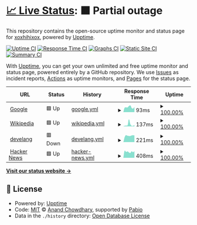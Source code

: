 # [📈 Live Status](https://demo.upptime.js.org): <!--live status--> **🟧 Partial outage**

This repository contains the open-source uptime monitor and status page for [xoxhihixox](https://demo.upptime.js.org), powered by [Upptime](https://github.com/upptime/upptime).

[![Uptime CI](https://github.com/xoxhihixox/uptime/workflows/Uptime%20CI/badge.svg)](https://github.com/xoxhihixox/uptime/actions?query=workflow%3A%22Uptime+CI%22)
[![Response Time CI](https://github.com/xoxhihixox/uptime/workflows/Response%20Time%20CI/badge.svg)](https://github.com/xoxhihixox/uptime/actions?query=workflow%3A%22Response+Time+CI%22)
[![Graphs CI](https://github.com/xoxhihixox/uptime/workflows/Graphs%20CI/badge.svg)](https://github.com/xoxhihixox/uptime/actions?query=workflow%3A%22Graphs+CI%22)
[![Static Site CI](https://github.com/xoxhihixox/uptime/workflows/Static%20Site%20CI/badge.svg)](https://github.com/xoxhihixox/uptime/actions?query=workflow%3A%22Static+Site+CI%22)
[![Summary CI](https://github.com/xoxhihixox/uptime/workflows/Summary%20CI/badge.svg)](https://github.com/xoxhihixox/uptime/actions?query=workflow%3A%22Summary+CI%22)

With [Upptime](https://upptime.js.org), you can get your own unlimited and free uptime monitor and status page, powered entirely by a GitHub repository. We use [Issues](https://github.com/xoxhihixox/uptime/issues) as incident reports, [Actions](https://github.com/xoxhihixox/uptime/actions) as uptime monitors, and [Pages](https://demo.upptime.js.org) for the status page.

<!--start: status pages-->
<!-- This summary is generated by Upptime (https://github.com/upptime/upptime) -->
<!-- Do not edit this manually, your changes will be overwritten -->
<!-- prettier-ignore -->
| URL | Status | History | Response Time | Uptime |
| --- | ------ | ------- | ------------- | ------ |
| <img alt="" src="https://icons.duckduckgo.com/ip3/www.google.com.ico" height="13"> [Google](https://www.google.com) | 🟩 Up | [google.yml](https://github.com/xoxhihixox/uptime/commits/HEAD/history/google.yml) | <details><summary><img alt="Response time graph" src="./graphs/google/response-time-week.png" height="20"> 93ms</summary><br><a href="https://xoxhihixox.github.io/uptime/history/google"><img alt="Response time 93" src="https://img.shields.io/endpoint?url=https%3A%2F%2Fraw.githubusercontent.com%2Fxoxhihixox%2Fuptime%2FHEAD%2Fapi%2Fgoogle%2Fresponse-time.json"></a><br><a href="https://xoxhihixox.github.io/uptime/history/google"><img alt="24-hour response time 96" src="https://img.shields.io/endpoint?url=https%3A%2F%2Fraw.githubusercontent.com%2Fxoxhihixox%2Fuptime%2FHEAD%2Fapi%2Fgoogle%2Fresponse-time-day.json"></a><br><a href="https://xoxhihixox.github.io/uptime/history/google"><img alt="7-day response time 93" src="https://img.shields.io/endpoint?url=https%3A%2F%2Fraw.githubusercontent.com%2Fxoxhihixox%2Fuptime%2FHEAD%2Fapi%2Fgoogle%2Fresponse-time-week.json"></a><br><a href="https://xoxhihixox.github.io/uptime/history/google"><img alt="30-day response time 93" src="https://img.shields.io/endpoint?url=https%3A%2F%2Fraw.githubusercontent.com%2Fxoxhihixox%2Fuptime%2FHEAD%2Fapi%2Fgoogle%2Fresponse-time-month.json"></a><br><a href="https://xoxhihixox.github.io/uptime/history/google"><img alt="1-year response time 93" src="https://img.shields.io/endpoint?url=https%3A%2F%2Fraw.githubusercontent.com%2Fxoxhihixox%2Fuptime%2FHEAD%2Fapi%2Fgoogle%2Fresponse-time-year.json"></a></details> | <details><summary><a href="https://xoxhihixox.github.io/uptime/history/google">100.00%</a></summary><a href="https://xoxhihixox.github.io/uptime/history/google"><img alt="All-time uptime 100.00%" src="https://img.shields.io/endpoint?url=https%3A%2F%2Fraw.githubusercontent.com%2Fxoxhihixox%2Fuptime%2FHEAD%2Fapi%2Fgoogle%2Fuptime.json"></a><br><a href="https://xoxhihixox.github.io/uptime/history/google"><img alt="24-hour uptime 100.00%" src="https://img.shields.io/endpoint?url=https%3A%2F%2Fraw.githubusercontent.com%2Fxoxhihixox%2Fuptime%2FHEAD%2Fapi%2Fgoogle%2Fuptime-day.json"></a><br><a href="https://xoxhihixox.github.io/uptime/history/google"><img alt="7-day uptime 100.00%" src="https://img.shields.io/endpoint?url=https%3A%2F%2Fraw.githubusercontent.com%2Fxoxhihixox%2Fuptime%2FHEAD%2Fapi%2Fgoogle%2Fuptime-week.json"></a><br><a href="https://xoxhihixox.github.io/uptime/history/google"><img alt="30-day uptime 100.00%" src="https://img.shields.io/endpoint?url=https%3A%2F%2Fraw.githubusercontent.com%2Fxoxhihixox%2Fuptime%2FHEAD%2Fapi%2Fgoogle%2Fuptime-month.json"></a><br><a href="https://xoxhihixox.github.io/uptime/history/google"><img alt="1-year uptime 100.00%" src="https://img.shields.io/endpoint?url=https%3A%2F%2Fraw.githubusercontent.com%2Fxoxhihixox%2Fuptime%2FHEAD%2Fapi%2Fgoogle%2Fuptime-year.json"></a></details>
| <img alt="" src="https://icons.duckduckgo.com/ip3/en.wikipedia.org.ico" height="13"> [Wikipedia](https://en.wikipedia.org) | 🟩 Up | [wikipedia.yml](https://github.com/xoxhihixox/uptime/commits/HEAD/history/wikipedia.yml) | <details><summary><img alt="Response time graph" src="./graphs/wikipedia/response-time-week.png" height="20"> 137ms</summary><br><a href="https://xoxhihixox.github.io/uptime/history/wikipedia"><img alt="Response time 137" src="https://img.shields.io/endpoint?url=https%3A%2F%2Fraw.githubusercontent.com%2Fxoxhihixox%2Fuptime%2FHEAD%2Fapi%2Fwikipedia%2Fresponse-time.json"></a><br><a href="https://xoxhihixox.github.io/uptime/history/wikipedia"><img alt="24-hour response time 105" src="https://img.shields.io/endpoint?url=https%3A%2F%2Fraw.githubusercontent.com%2Fxoxhihixox%2Fuptime%2FHEAD%2Fapi%2Fwikipedia%2Fresponse-time-day.json"></a><br><a href="https://xoxhihixox.github.io/uptime/history/wikipedia"><img alt="7-day response time 137" src="https://img.shields.io/endpoint?url=https%3A%2F%2Fraw.githubusercontent.com%2Fxoxhihixox%2Fuptime%2FHEAD%2Fapi%2Fwikipedia%2Fresponse-time-week.json"></a><br><a href="https://xoxhihixox.github.io/uptime/history/wikipedia"><img alt="30-day response time 137" src="https://img.shields.io/endpoint?url=https%3A%2F%2Fraw.githubusercontent.com%2Fxoxhihixox%2Fuptime%2FHEAD%2Fapi%2Fwikipedia%2Fresponse-time-month.json"></a><br><a href="https://xoxhihixox.github.io/uptime/history/wikipedia"><img alt="1-year response time 137" src="https://img.shields.io/endpoint?url=https%3A%2F%2Fraw.githubusercontent.com%2Fxoxhihixox%2Fuptime%2FHEAD%2Fapi%2Fwikipedia%2Fresponse-time-year.json"></a></details> | <details><summary><a href="https://xoxhihixox.github.io/uptime/history/wikipedia">100.00%</a></summary><a href="https://xoxhihixox.github.io/uptime/history/wikipedia"><img alt="All-time uptime 100.00%" src="https://img.shields.io/endpoint?url=https%3A%2F%2Fraw.githubusercontent.com%2Fxoxhihixox%2Fuptime%2FHEAD%2Fapi%2Fwikipedia%2Fuptime.json"></a><br><a href="https://xoxhihixox.github.io/uptime/history/wikipedia"><img alt="24-hour uptime 100.00%" src="https://img.shields.io/endpoint?url=https%3A%2F%2Fraw.githubusercontent.com%2Fxoxhihixox%2Fuptime%2FHEAD%2Fapi%2Fwikipedia%2Fuptime-day.json"></a><br><a href="https://xoxhihixox.github.io/uptime/history/wikipedia"><img alt="7-day uptime 100.00%" src="https://img.shields.io/endpoint?url=https%3A%2F%2Fraw.githubusercontent.com%2Fxoxhihixox%2Fuptime%2FHEAD%2Fapi%2Fwikipedia%2Fuptime-week.json"></a><br><a href="https://xoxhihixox.github.io/uptime/history/wikipedia"><img alt="30-day uptime 100.00%" src="https://img.shields.io/endpoint?url=https%3A%2F%2Fraw.githubusercontent.com%2Fxoxhihixox%2Fuptime%2FHEAD%2Fapi%2Fwikipedia%2Fuptime-month.json"></a><br><a href="https://xoxhihixox.github.io/uptime/history/wikipedia"><img alt="1-year uptime 100.00%" src="https://img.shields.io/endpoint?url=https%3A%2F%2Fraw.githubusercontent.com%2Fxoxhihixox%2Fuptime%2FHEAD%2Fapi%2Fwikipedia%2Fuptime-year.json"></a></details>
| <img alt="" src="https://icons.duckduckgo.com/ip3/develang.international.gc.ca.ico" height="13"> [develang](https://develang.international.gc.ca) | 🟥 Down | [develang.yml](https://github.com/xoxhihixox/uptime/commits/HEAD/history/develang.yml) | <details><summary><img alt="Response time graph" src="./graphs/develang/response-time-week.png" height="20"> 221ms</summary><br><a href="https://xoxhihixox.github.io/uptime/history/develang"><img alt="Response time 221" src="https://img.shields.io/endpoint?url=https%3A%2F%2Fraw.githubusercontent.com%2Fxoxhihixox%2Fuptime%2FHEAD%2Fapi%2Fdevelang%2Fresponse-time.json"></a><br><a href="https://xoxhihixox.github.io/uptime/history/develang"><img alt="24-hour response time 228" src="https://img.shields.io/endpoint?url=https%3A%2F%2Fraw.githubusercontent.com%2Fxoxhihixox%2Fuptime%2FHEAD%2Fapi%2Fdevelang%2Fresponse-time-day.json"></a><br><a href="https://xoxhihixox.github.io/uptime/history/develang"><img alt="7-day response time 221" src="https://img.shields.io/endpoint?url=https%3A%2F%2Fraw.githubusercontent.com%2Fxoxhihixox%2Fuptime%2FHEAD%2Fapi%2Fdevelang%2Fresponse-time-week.json"></a><br><a href="https://xoxhihixox.github.io/uptime/history/develang"><img alt="30-day response time 221" src="https://img.shields.io/endpoint?url=https%3A%2F%2Fraw.githubusercontent.com%2Fxoxhihixox%2Fuptime%2FHEAD%2Fapi%2Fdevelang%2Fresponse-time-month.json"></a><br><a href="https://xoxhihixox.github.io/uptime/history/develang"><img alt="1-year response time 221" src="https://img.shields.io/endpoint?url=https%3A%2F%2Fraw.githubusercontent.com%2Fxoxhihixox%2Fuptime%2FHEAD%2Fapi%2Fdevelang%2Fresponse-time-year.json"></a></details> | <details><summary><a href="https://xoxhihixox.github.io/uptime/history/develang">100.00%</a></summary><a href="https://xoxhihixox.github.io/uptime/history/develang"><img alt="All-time uptime 100.00%" src="https://img.shields.io/endpoint?url=https%3A%2F%2Fraw.githubusercontent.com%2Fxoxhihixox%2Fuptime%2FHEAD%2Fapi%2Fdevelang%2Fuptime.json"></a><br><a href="https://xoxhihixox.github.io/uptime/history/develang"><img alt="24-hour uptime 100.00%" src="https://img.shields.io/endpoint?url=https%3A%2F%2Fraw.githubusercontent.com%2Fxoxhihixox%2Fuptime%2FHEAD%2Fapi%2Fdevelang%2Fuptime-day.json"></a><br><a href="https://xoxhihixox.github.io/uptime/history/develang"><img alt="7-day uptime 100.00%" src="https://img.shields.io/endpoint?url=https%3A%2F%2Fraw.githubusercontent.com%2Fxoxhihixox%2Fuptime%2FHEAD%2Fapi%2Fdevelang%2Fuptime-week.json"></a><br><a href="https://xoxhihixox.github.io/uptime/history/develang"><img alt="30-day uptime 100.00%" src="https://img.shields.io/endpoint?url=https%3A%2F%2Fraw.githubusercontent.com%2Fxoxhihixox%2Fuptime%2FHEAD%2Fapi%2Fdevelang%2Fuptime-month.json"></a><br><a href="https://xoxhihixox.github.io/uptime/history/develang"><img alt="1-year uptime 100.00%" src="https://img.shields.io/endpoint?url=https%3A%2F%2Fraw.githubusercontent.com%2Fxoxhihixox%2Fuptime%2FHEAD%2Fapi%2Fdevelang%2Fuptime-year.json"></a></details>
| <img alt="" src="https://icons.duckduckgo.com/ip3/news.ycombinator.com.ico" height="13"> [Hacker News](https://news.ycombinator.com) | 🟩 Up | [hacker-news.yml](https://github.com/xoxhihixox/uptime/commits/HEAD/history/hacker-news.yml) | <details><summary><img alt="Response time graph" src="./graphs/hacker-news/response-time-week.png" height="20"> 408ms</summary><br><a href="https://xoxhihixox.github.io/uptime/history/hacker-news"><img alt="Response time 408" src="https://img.shields.io/endpoint?url=https%3A%2F%2Fraw.githubusercontent.com%2Fxoxhihixox%2Fuptime%2FHEAD%2Fapi%2Fhacker-news%2Fresponse-time.json"></a><br><a href="https://xoxhihixox.github.io/uptime/history/hacker-news"><img alt="24-hour response time 448" src="https://img.shields.io/endpoint?url=https%3A%2F%2Fraw.githubusercontent.com%2Fxoxhihixox%2Fuptime%2FHEAD%2Fapi%2Fhacker-news%2Fresponse-time-day.json"></a><br><a href="https://xoxhihixox.github.io/uptime/history/hacker-news"><img alt="7-day response time 408" src="https://img.shields.io/endpoint?url=https%3A%2F%2Fraw.githubusercontent.com%2Fxoxhihixox%2Fuptime%2FHEAD%2Fapi%2Fhacker-news%2Fresponse-time-week.json"></a><br><a href="https://xoxhihixox.github.io/uptime/history/hacker-news"><img alt="30-day response time 408" src="https://img.shields.io/endpoint?url=https%3A%2F%2Fraw.githubusercontent.com%2Fxoxhihixox%2Fuptime%2FHEAD%2Fapi%2Fhacker-news%2Fresponse-time-month.json"></a><br><a href="https://xoxhihixox.github.io/uptime/history/hacker-news"><img alt="1-year response time 408" src="https://img.shields.io/endpoint?url=https%3A%2F%2Fraw.githubusercontent.com%2Fxoxhihixox%2Fuptime%2FHEAD%2Fapi%2Fhacker-news%2Fresponse-time-year.json"></a></details> | <details><summary><a href="https://xoxhihixox.github.io/uptime/history/hacker-news">100.00%</a></summary><a href="https://xoxhihixox.github.io/uptime/history/hacker-news"><img alt="All-time uptime 100.00%" src="https://img.shields.io/endpoint?url=https%3A%2F%2Fraw.githubusercontent.com%2Fxoxhihixox%2Fuptime%2FHEAD%2Fapi%2Fhacker-news%2Fuptime.json"></a><br><a href="https://xoxhihixox.github.io/uptime/history/hacker-news"><img alt="24-hour uptime 100.00%" src="https://img.shields.io/endpoint?url=https%3A%2F%2Fraw.githubusercontent.com%2Fxoxhihixox%2Fuptime%2FHEAD%2Fapi%2Fhacker-news%2Fuptime-day.json"></a><br><a href="https://xoxhihixox.github.io/uptime/history/hacker-news"><img alt="7-day uptime 100.00%" src="https://img.shields.io/endpoint?url=https%3A%2F%2Fraw.githubusercontent.com%2Fxoxhihixox%2Fuptime%2FHEAD%2Fapi%2Fhacker-news%2Fuptime-week.json"></a><br><a href="https://xoxhihixox.github.io/uptime/history/hacker-news"><img alt="30-day uptime 100.00%" src="https://img.shields.io/endpoint?url=https%3A%2F%2Fraw.githubusercontent.com%2Fxoxhihixox%2Fuptime%2FHEAD%2Fapi%2Fhacker-news%2Fuptime-month.json"></a><br><a href="https://xoxhihixox.github.io/uptime/history/hacker-news"><img alt="1-year uptime 100.00%" src="https://img.shields.io/endpoint?url=https%3A%2F%2Fraw.githubusercontent.com%2Fxoxhihixox%2Fuptime%2FHEAD%2Fapi%2Fhacker-news%2Fuptime-year.json"></a></details>

<!--end: status pages-->

[**Visit our status website →**](https://demo.upptime.js.org)

## 📄 License

- Powered by: [Upptime](https://github.com/upptime/upptime)
- Code: [MIT](./LICENSE) © [Anand Chowdhary](https://anandchowdhary.com), supported by [Pabio](https://pabio.com)
- Data in the `./history` directory: [Open Database License](https://opendatacommons.org/licenses/odbl/1-0/)
